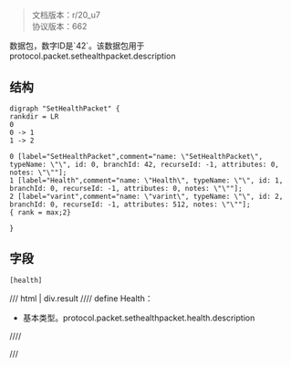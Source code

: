 # <!-- md:samp SetHealthPacket -->

> 文档版本：r/20_u7<br/>协议版本：662

<!-- md:samp SetHealthPacket -->数据包，数字ID是`42`。该数据包用于protocol.packet.sethealthpacket.description

## 结构

```viz
digraph "SetHealthPacket" {
rankdir = LR
0
0 -> 1
1 -> 2

0 [label="SetHealthPacket",comment="name: \"SetHealthPacket\", typeName: \"\", id: 0, branchId: 42, recurseId: -1, attributes: 0, notes: \"\""];
1 [label="Health",comment="name: \"Health\", typeName: \"\", id: 1, branchId: 0, recurseId: -1, attributes: 0, notes: \"\""];
2 [label="varint",comment="name: \"varint\", typeName: \"\", id: 2, branchId: 0, recurseId: -1, attributes: 512, notes: \"\""];
{ rank = max;2}

}

```

## 字段

```title='SetHealthPacket'
[health]
```

/// html | div.result
//// define
Health：<!-- md:samp varint -->

- 基本类型。protocol.packet.sethealthpacket.health.description


////

///

